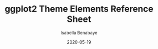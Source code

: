 ---
title: 'ggplot2 Theme Elements Reference Sheet'
author: Isabella Benabaye
date: '2020-05-19'
categories: [ggplot2]
tags:
  - featured
  
summary: 'Inspired by [Henry Wang](https://twitter.com/henrywangnl)❜s ❝[ggplot2 Theme Elements Demonstration](https://henrywang.nl/ggplot2-theme-elements-demonstration/)❞, I created one for myself displaying all of the elements I frequently use and always google.
<p class="btn-articles"><a href="https://isabella-b.com/blog/ggplot2-theme-elements-reference" class="btn btn-sm">PDF/PNG <i class="fas fa-chevron-circle-right" aria-hidden="true"> </i></a></p>'

external_link: /blog/ggplot2-theme-elements-reference/
---